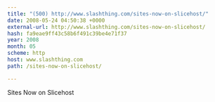 ```yaml
---
title: "(500) http://www.slashthing.com/sites-now-on-slicehost/"
date: 2008-05-24 04:50:38 +0000
external-url: http://www.slashthing.com/sites-now-on-slicehost/
hash: fa9eae9ff43c58b6f491c39be4e71f37
year: 2008
month: 05
scheme: http
host: www.slashthing.com
path: /sites-now-on-slicehost/

---
```


Sites Now on Slicehost 
